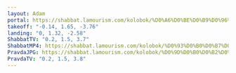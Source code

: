 ```yaml
---
layout: Adam
portal: https://shabbat.lamourism.com/kolobok/%D0%A6%D0%BE%D0%B9%D0%96%D0%AB%D0%92/%D0%9F%D1%83%D1%82%D0%B8%D0%BD%D0%92%D0%9E%D0%A0/scene.gltf
takeoff: "-0.14, 1.65, -3.76"
landing: "0, 1.32, -2.58"
ShabbatTV: "0.2, 1.5, 3.7"
ShabbatMP4: https://shabbat.lamourism.com/kolobok/%D0%93%D0%B0%D0%B7%D0%BF%D1%80%D0%BE%D0%BC%D0%9C%D0%B5%D0%B4%D0%B8%D0%B0.mp4
PravdaJPG: https://shabbat.lamourism.com/kolobok/%D0%9D%D0%B0%D0%B2%D0%B0%D0%BB%D1%8C%D0%BD%D1%8B%D0%B9.jpg
PravdaTV: "0.2, 1.5, 3.8"
---
```

